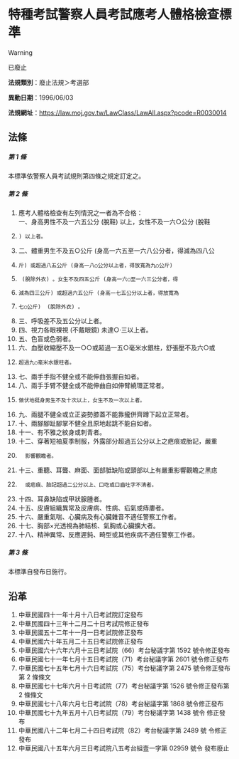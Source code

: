 # 特種考試警察人員考試應考人體格檢查標準


> [!WARNING]
> 已廢止


**法規類別**：廢止法規＞考選部

**異動日期**：1996/06/03  

**法規網址**：https://law.moj.gov.tw/LawClass/LawAll.aspx?pcode=R0030014



## 法條
##### 第 1 條
本標準依警察人員考試規則第四條之規定訂定之。

##### 第 2 條
1. 應考人體格檢查有左列情況之一者為不合格：  
一、身高男性不及一六五公分 (脫鞋) 以上，女性不及一六○公分 (脫鞋
1.     ) 以上者。
1. 二、體重男生不及五○公斤 (身高一六五至一六八公分者，得減為四八公
1.     斤) 或超過八五公斤 (身高一八○公分以上者，得放寬為九○公斤)
1.      (脫除外衣) 。女生不及四五公斤 (身高一六○至一六三公分者，得
1.     減為四三公斤) 或超過六五公斤 (身高一七五公分以上者，得放寬為
1.     七○公斤)  (脫除外衣) 。
1. 三、呼吸差不及五公分以上者。
1. 四、視力各眼裸視 (不戴眼鏡) 未達○‧三以上者。
1. 五、色盲或色弱者。
1. 六、血壓收縮壓不及一○○或超過一五○毫米水銀柱，舒張壓不及六○或
1.     超過九○毫米水銀柱者。
1. 七、兩手手指不健全或不能伸曲張握自如者。
1. 八、兩手手臂不健全或不能伸曲自如伸臂繞環正常者。
1.     做伏地挺身男生不及十次以上，女生不及一次以上者。
1. 九、兩腿不健全或立正姿勢膝蓋不能靠攏併齊蹲下起立正常者。
1. 十、兩腳腳趾腳掌不健全且原地起跳不能自如者。
1. 十一、有不雅之紋身或刺青者。
1. 十二、穿著短袖夏季制服，外露部分超過五公分以上之疤痕或胎記，嚴重
1.       影響觀瞻者。
1. 十三、重聽、耳聾、麻面、面部胝缺陷或頸部以上有嚴重影響觀瞻之黑痣
1.       或疤痕、胎記超過二公分以上、口吃或口齒吐字不清者。
1. 十四、耳鼻缺陷或甲狀腺腫者。
1. 十五、皮膚組織異常及皮膚病、性病、疝氣或痔廔者。
1. 十六、嚴重氣喘、心臟病及有心臟雜音不適任警察工作者。
1. 十七、胸部×光透視為肺結核、氣胸或心臟擴大者。
1. 十八、精神異常、反應遲鈍、畸型或其他疾病不適任警察工作者。

##### 第 3 條
本標準自發布日施行。

## 沿革
1. 中華民國四十一年十月十八日考試院訂定發布
1. 中華民國四十三年十二月二十日考試院修正發布
1. 中華民國五十二年十一月一日考試院修正發布
1. 中華民國六十年五月二十五日考試院修正發布
1. 中華民國六十六年六月十三日考試院（66）考台秘議字第 1592 號令修正發布
1. 中華民國七十一年七月十五日考試院（71）考台秘議字第 2601 號令修正發布
1. 中華民國七十五年七月十六日考試院（75）考台秘議字第 2475 號令修正發布第 2  條條文
1. 中華民國七十七年六月十日考試院（77）考台秘議字第 1526 號令修正發布第 2  條條文
1. 中華民國七十八年六月七日考試院（78）考台秘議字第 1868 號令修正發布
1.  中華民國七十九年五月十八日考試院（79）考台秘議字第 1438 號令  修正發布
1.  中華民國八十二年七月二十四日考試院（82）考台秘議字第 2489 號  令修正發布
1.  中華民國八十五年六月三日考試院八五考台組壹一字第 02959  號令  發布廢止
